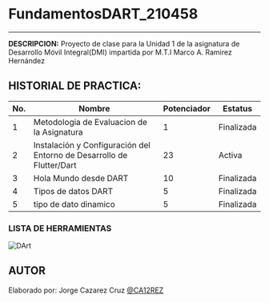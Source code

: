 # FundamentosDART_210458
------------
**DESCRIPCION:**
Proyecto de clase para la Unidad 1 de la asignatura de Desarrollo Móvil Integral(DMI) impartida por M.T.I Marco A. Ramirez Hernández

## HISTORIAL DE PRACTICA:

|No. |Nombre|Potenciador|Estatus|
|--|--|--|--|
|1|Metodologia de Evaluacion de la Asignatura|1|Finalizada|
|2|Instalación y Configuración del Entorno de Desarrollo de Flutter/Dart|23|Activa
|3|Hola Mundo desde DART|10|Finalizada|
|4|Tipos de datos DART|5|Finalizada|
|5|tipo de dato dinamico|5|Finalizada|
### LISTA DE HERRAMIENTAS
![DArt](https://img.shields.io/badge/Dart-0175C2?style=for-the-badge&logo=dart&logoColor=white)


## AUTOR 
Elaborado por: Jorge Cazarez Cruz [@CA12REZ]()
